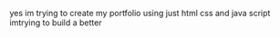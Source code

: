 yes 
im trying to create my portfolio using just html css and java script
imtrying to build a better 
